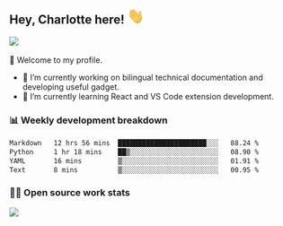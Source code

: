 ## Hey, Charlotte here! <img src="wave.gif" width="30px">

<p>
<img src="http://views.whatilearened.today/views/github/CharLotteiu/views.svg"/>
</p>

👏 Welcome to my profile.

- 🔭 I’m currently working on bilingual technical documentation and developing useful gadget.
- 🌱 I’m currently learning React and VS Code extension development.

### 📊 Weekly development breakdown
<!--START_SECTION:waka-->
```text
Markdown   12 hrs 56 mins  ██████████████████████░░░   88.24 % 
Python     1 hr 18 mins    ██▒░░░░░░░░░░░░░░░░░░░░░░   08.90 % 
YAML       16 mins         ▒░░░░░░░░░░░░░░░░░░░░░░░░   01.91 % 
Text       8 mins          ▒░░░░░░░░░░░░░░░░░░░░░░░░   00.95 % 
```
<!--END_SECTION:waka-->

### 👨‍💻 Open source work stats

![](https://github-readme-stats.vercel.app/api?username=CharLotteiu&theme=flag-india)

<!--
**CharLotteiu/CharLotteiu** is a ✨ _special_ ✨ repository because its `README.md` (this file) appears on your GitHub profile.

Here are some ideas to get you started:

- 🔭 I’m currently working on ...
- 🌱 I’m currently learning ...
- 👯 I’m looking to collaborate on ...
- 🤔 I’m looking for help with ...
- 💬 Ask me about ...
- 📫 How to reach me: ...
- 😄 Pronouns: ...
- ⚡ Fun fact: ...
-->
